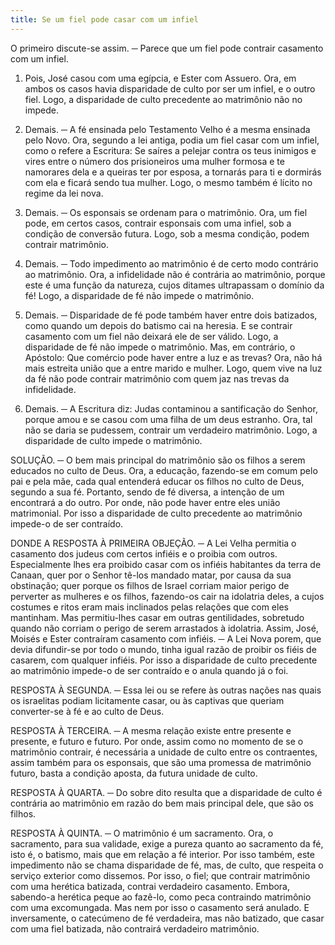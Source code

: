 ```yaml
---
title: Se um fiel pode casar com um infiel
---
```


O primeiro discute-se assim. ─ Parece que um fiel pode contrair casamento com um infiel.  

1. Pois, José casou com uma egípcia, e Ester com Assuero. Ora, em ambos os casos havia disparidade de culto por ser um infiel, e o outro fiel. Logo, a disparidade de culto precedente ao matrimônio não no impede.  

2. Demais. ─ A fé ensinada pelo Testamento Velho é a mesma ensinada pelo Novo. Ora, segundo a lei antiga, podia um fiel casar com um infiel, como o refere a Escritura: Se saíres a pelejar contra os teus inimigos e vires entre o número dos prisioneiros uma mulher formosa e te namorares dela e a queiras ter por esposa, a tornarás para ti e dormirás com ela e ficará sendo tua mulher. Logo, o mesmo também é lícito no regime da lei nova.  

3. Demais. ─ Os esponsais se ordenam para o matrimônio. Ora, um fiel pode, em certos casos, contrair esponsais com uma infiel, sob a condição de conversão futura. Logo, sob a mesma condição, podem contrair matrimônio.  

4. Demais. ─ Todo impedimento ao matrimônio é de certo modo contrário ao matrimônio. Ora, a infidelidade não é contrária ao matrimônio, porque este é uma função da natureza, cujos ditames ultrapassam o domínio da fé! Logo, a disparidade de fé não impede o matrimônio.  

5. Demais. ─ Disparidade de fé pode também haver entre dois batizados, como quando um depois do batismo cai na heresia. E se contrair casamento com um fiel não deixará ele de ser válido. Logo, a disparidade de fé não impede o matrimônio.  Mas, em contrário, o Apóstolo: Que comércio pode haver entre a luz e as trevas? Ora, não há mais estreita união que a entre marido e mulher. Logo, quem vive na luz da fé não pode contrair matrimônio com quem jaz nas trevas da infidelidade.  

2. Demais. ─ A Escritura diz: Judas contaminou a santificação do Senhor, porque amou e se casou com uma filha de um deus estranho. Ora, tal não se daria se pudessem, contrair um verdadeiro matrimônio. Logo, a disparidade de culto impede o matrimônio.  

SOLUÇÃO. ─ O bem mais principal do matrimônio são os filhos a serem educados no culto de Deus. Ora, a educação, fazendo-se em comum pelo pai e pela mãe, cada qual entenderá educar os filhos no culto de Deus, segundo a sua fé. Portanto, sendo de fé diversa, a intenção de um encontrará a do outro. Por onde, não pode haver entre eles união matrimonial. Por isso a disparidade de culto precedente ao matrimônio impede-o de ser contraído.  

DONDE A RESPOSTA À PRIMEIRA OBJEÇÃO. ─ A Lei Velha permitia o casamento dos judeus com certos infiéis e o proibia com outros. Especialmente lhes era proibido casar com os infiéis habitantes da terra de Canaan, quer por o Senhor tê-los mandado matar, por causa da sua obstinação; quer porque os filhos de Israel corriam maior perigo de perverter as mulheres e os filhos, fazendo-os cair na idolatria deles, a cujos costumes e ritos eram mais inclinados pelas relações que com eles mantinham. Mas permitiu-lhes casar em outras gentilidades, sobretudo quando não corriam o perigo de serem arrastados à idolatria. Assim, José, Moisés e Ester contraíram casamento com infiéis. ─ A Lei Nova porem, que devia difundir-se por todo o mundo, tinha igual razão de proibir os fiéis de casarem, com qualquer infiéis. Por isso a disparidade de culto precedente ao matrimônio impede-o de ser contraído e o anula quando já o foi.  

RESPOSTA À SEGUNDA. ─ Essa lei ou se refere às outras nações nas quais os israelitas podiam licitamente casar, ou às captivas que queriam converter-se à fé e ao culto de Deus.  

RESPOSTA À TERCEIRA. ─ A mesma relação existe entre presente e presente, e futuro e futuro. Por onde, assim como no momento de se o matrimônio contrair, é necessária a unidade de culto entre os contraentes, assim também para os esponsais, que são uma promessa de matrimônio futuro, basta a condição aposta, da futura unidade de culto.  

RESPOSTA À QUARTA. ─ Do sobre dito resulta que a disparidade de culto é contrária ao matrimônio em razão do bem mais principal dele, que são os filhos.  

RESPOSTA À QUINTA. ─ O matrimônio é um sacramento. Ora, o sacramento, para sua validade, exige a pureza quanto ao sacramento da fé, isto é, o batismo, mais que em relação a fé interior. Por isso também, este impedimento não se chama disparidade de fé, mas, de culto, que respeita o serviço exterior como dissemos. Por isso, o fiel; que contrair matrimônio com uma herética batizada, contrai verdadeiro casamento. Embora, sabendo-a herética peque ao fazê-lo, como peca contraindo matrimônio com uma excomungada. Mas nem por isso o casamento será anulado. E inversamente, o catecúmeno de fé verdadeira, mas não batizado, que casar com uma fiel batizada, não contrairá verdadeiro matrimônio.
